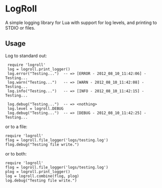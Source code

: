 # LogRoll

A simple logging library for Lua with support for log levels, and printing to
STDIO or files.

## Usage

Log to standard out:

     require 'logroll'
     log = logroll.print_logger()
     log.error("Testing...")  -- => [ERROR - 2012_08_10_11:42:06] - Testing...
     log.warn("Testing...")   -- => [WARN - 2012_08_10_11:42:08] - Testing...
     log.info("Testing...")   -- => [INFO - 2012_08_10_11:42:15] - Testing...

     log.debug("Testing...")  -- => <nothing>
     log.level = logroll.DEBUG
     log.debug("Testing...")  -- => [DEBUG - 2012_08_10_11:42:25] - Testing...

or to a file:

    require 'logroll'
    flog = logroll.file_logger('logs/testing.log')
    flog.debug("Testing file write.")

or to both:

    require 'logroll'
    flog = logroll.file_logger('logs/testing.log')
    plog = logroll.print_logger()
    log = logroll.combine(flog, plog)
    log.debug("Testing file write.")
